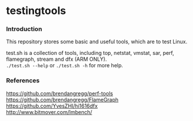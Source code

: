 # testingtools


### Introduction ###
This repository stores some basic and useful tools, which are to test Linux.

test.sh                                is a collection of tools, including top, netstat, vmstat, sar, perf, flamegraph, stream and dfx (ARM ONLY).<br>
`./test.sh --help` or `./test.sh -h` for more help.

### References ###
https://github.com/brendangregg/perf-tools<br>
https://github.com/brendangregg/FlameGraph<br>
https://github.com/YvesZHI/hi1616dfx<br>
http://www.bitmover.com/lmbench/<br>
